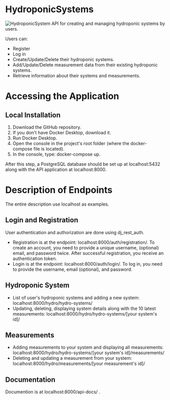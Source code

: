 # HydroponicSystems
![HydroponicSystem](gardening.jpg)
API for creating and managing hydroponic systems by users.

Users can:

- Register
- Log in
- Create/Update/Delete their hydroponic systems.
- Add/Update/Delete measurement data from their existing hydroponic systems.
- Retrieve information about their systems and measurements.

# Accessing the Application
## Local Installation
1. Download the GitHub repository.
2. If you don't have Docker Desktop, download it.
3. Run Docker Desktop.
4. Open the console in the project's root folder (where the docker-compose file is located).
5. In the console, type: docker-compose up.

After this step, a PostgreSQL database should be set up at localhost:5432 along with the API application at localhost:8000.

# Description of Endpoints
The entire description use localhost as examples.
## Login and Registration
User authentication and authorization are done using dj_rest_auth.

- Registration is at the endpoint: localhost:8000/auth/registration/.
To create an account, you need to provide a unique username, (optional) email, and password twice. After successful registration, you receive an authentication token.
- Login is at the endpoint: localhost:8000/auth/login/. To log in, you need to provide the username, email (optional), and password.
## Hydroponic System
- List of user's hydroponic systems and adding a new system: localhost:8000/hydro/hydro-systems/
- Updating, deleting, displaying system details along with the 10 latest measurements: localhost:8000/hydro/hydro-systems/[your system's id]/
## Measurements
- Adding measurements to your system and displaying all measurements: localhost:8000/hydro/hydro-systems/[your system's id]/measurements/
- Deleting and updating a measurement from your system: localhost:8000/hydro/measurements/[your measurement's id]/
## Documentation
Documention is at localhost:8000/api-docs/ .
